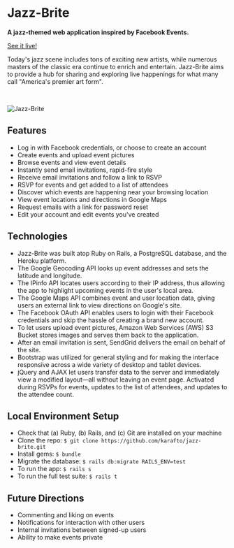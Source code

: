 # Jazz-Brite

**A jazz-themed web application inspired by Facebook Events.**

[See it live!](https://jazz-brite.herokuapp.com)

Today's jazz scene includes tons of exciting new artists, while numerous masters of the classic era continue to enrich and entertain. Jazz-Brite aims to provide a hub for sharing and exploring live happenings for what many call "America's premier art form".

<br />

![Jazz-Brite](app/assets/images/browsing.gif)

## Features

* Log in with Facebook credentials, or choose to create an account
* Create events and upload event pictures
* Browse events and view event details
* Instantly send email invitations, rapid-fire style
* Receive email invitations and follow a link to RSVP
* RSVP for events and get added to a list of attendees
* Discover which events are happening near your browsing location
* View event locations and directions in Google Maps
* Request emails with a link for password reset
* Edit your account and edit events you've created

## Technologies

* Jazz-Brite was built atop Ruby on Rails, a PostgreSQL database, and the Heroku platform.
* The Google Geocoding API looks up event addresses and sets the latitude and longitude.
* The IPinfo API locates users according to their IP address, thus allowing the app to highlight upcoming events in the user's local area.
* The Google Maps API combines event and user location data, giving users an external link to view directions on Google's site.
* The Facebook OAuth API enables users to login with their Facebook credentials and skip the hassle of creating a brand new account.
* To let users upload event pictures, Amazon Web Services (AWS) S3 Bucket stores images and serves them back to the application.
* After an email invitation is sent, SendGrid delivers the email on behalf of the site.
* Bootstrap was utilized for general styling and for making the interface responsive across a wide variety of desktop and tablet devices.
* jQuery and AJAX let users transfer data to the server and immediately view a modified layout—all without leaving an event page. Activated during RSVPs for events, updates to the list of attendees, and updates to the attendee count.

## Local Environment Setup

* Check that (a) Ruby, (b) Rails, and (c) Git are installed on your machine
* Clone the repo: `$ git clone https://github.com/karafto/jazz-brite.git`
* Install gems: `$ bundle`
* Migrate the database: `$ rails db:migrate RAILS_ENV=test`
* To run the app: `$ rails s`
* To run the full test suite: `$ rails t`

## Future Directions

* Commenting and liking on events
* Notifications for interaction with other users
* Internal invitations between signed-up users
* Ability to make events private